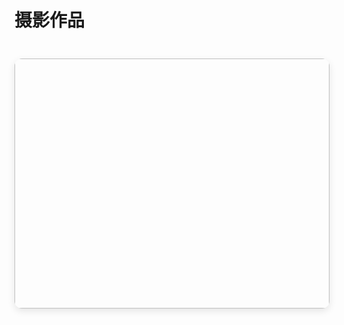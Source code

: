 <!--
 * @Author: yuhao 1334890761@qq.com
 * @Date: 2025-01-04 14:11:26
 * @LastEditors: yuhao 1334890761@qq.com
 * @LastEditTime: 2025-01-06 09:46:47
 * @FilePath: /MyBlog/docs/photography/index.md
 * @Description: 这是默认设置,请设置`customMade`, 打开koroFileHeader查看配置 进行设置: https://github.com/OBKoro1/koro1FileHeader/wiki/%E9%85%8D%E7%BD%AE
-->
# 摄影作品

<script setup>
import { ref } from 'vue'


// 图片列表
const photos = ref([
  {
    name: 'IMG_9911',
    path: '../public/images/IMG_9911.JPG',
  },
  {
    name: 'IMG_9912',
    path: '../public/images/IMG_9912.JPG',
  }
])
</script>

<div class="photo-grid">
  <div v-for="photo in photos" :key="photo.path" class="photo-card">
    <div class="photo-image">
      <img :src="photo.path" :alt="photo.description">
    </div>
  </div>
</div>

<style scoped>
.photo-grid {
  display: grid;
  grid-template-columns: repeat(auto-fill, minmax(300px, 1fr));
  gap: 24px;
  padding: 24px 0;
}

.photo-card {
  background: var(--vp-c-bg-soft);
  border-radius: 12px;
  overflow: hidden;
  box-shadow: 0 4px 12px rgba(0, 0, 0, 0.1);
  transition: all 0.3s ease;
}

.photo-card:hover {
  transform: translateY(-4px);
  box-shadow: 0 6px 16px rgba(0, 0, 0, 0.15);
}

.photo-image {
  width: 100%;
  height: 400px;
  overflow: hidden;
}

.photo-image img {
  width: 100%;
  height: 100%;
  object-fit: cover;
  transition: transform 0.3s ease;
}

.photo-card:hover .photo-image img {
  transform: scale(1.05);
}


.meta {
  display: flex;
  justify-content: space-between;
  font-size: 0.9rem;
  color: var(--vp-c-text-2);
  margin-top: 8px;
}

.camera-info {
  display: flex;
  justify-content: space-between;
  font-size: 0.8rem;
  color: var(--vp-c-text-3);
  margin-top: 8px;
  padding-top: 8px;
  border-top: 1px solid var(--vp-c-divider);
}
</style> 